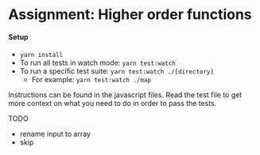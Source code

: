 # Assignment: Higher order functions

#### Setup

- `yarn install`
- To run all tests in watch mode: `yarn test:watch`
- To run a specific test suite: `yarn test:watch ./[directory]`
  - For example: `yarn test:watch ./map`

Instructions can be found in the javascript files. Read the test file to get more context on what you need to do in order to pass the tests.

TODO
- rename input to array
- skip 